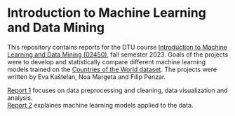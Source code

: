 # Introduction to Machine Learning and Data Mining

This repository contains reports for the DTU course [Introduction to Machine Learning and Data Mining (02450)](http://www2.compute.dtu.dk/courses/02450/), fall semester 2023.
Goals of the projects were to develop and statistically compare different machine learning models trained on the [Countries of the World dataset](https://www.kaggle.com/datasets/nelgiriyewithana/countries-of-the-world-2023).
The projects were written by Eva Kaštelan, Noa Margeta and Filip Penzar.

[Report 1](./reports/Report_1.pdf) focuses on data preprocessing and cleaning, data visualization and analysis.\
[Report 2](./reports/Report_2.pdf) explaines machine learning models applied to the data.